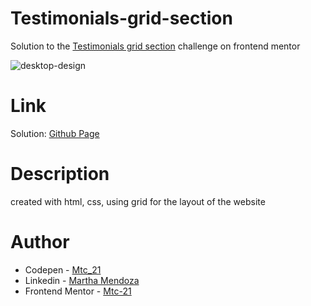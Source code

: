 # Testimonials-grid-section
Solution to the [Testimonials grid section](https://www.frontendmentor.io/challenges/testimonials-grid-section-Nnw6J7Un7) challenge on frontend mentor

![desktop-design](https://user-images.githubusercontent.com/71796360/146867874-a0bb7940-dcdf-41ce-a654-640e28ca5f35.jpg)


# Link
Solution: [Github Page](https://mtc-21.github.io/Testimonials-grid-section/)

# Description
created with html, css, using grid for the layout of the website 

# Author
- Codepen - [Mtc_21](https://codepen.io/Mtc_21/)
- Linkedin - [Martha Mendoza](https://www.linkedin.com/in/martha-mendoza-398007207/)
- Frontend Mentor - [Mtc-21](https://www.frontendmentor.io/profile/Mtc-21)
